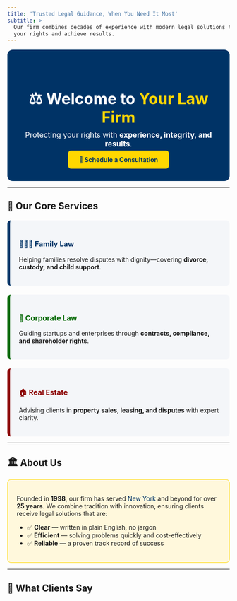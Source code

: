 ```yaml
---
title: 'Trusted Legal Guidance, When You Need It Most'
subtitle: >-
  Our firm combines decades of experience with modern legal solutions to protect
  your rights and achieve results.
---
```

<!-- Hero Section -->
<div style="background-color:#003366; color:white; padding:40px; border-radius:12px; text-align:center;">
  <h1 style="font-size:2.5em; margin-bottom:10px;">⚖️ Welcome to <span style="color:#FFD700;">Your Law Firm</span></h1>
  <p style="font-size:1.2em; margin-top:10px;">Protecting your rights with <strong>experience, integrity, and results</strong>.</p>
  <a href="contact.md" style="background:#FFD700; color:#003366; padding:12px 24px; border-radius:6px; text-decoration:none; font-weight:bold;">📅 Schedule a Consultation</a>
</div>

---

<!-- Services Section -->
## 🌟 Our Core Services

<div style="display:grid; grid-template-columns: repeat(auto-fit, minmax(250px,1fr)); gap:20px; margin-top:20px;">

<div style="background:#f4f6f9; padding:20px; border-left:6px solid #003366; border-radius:8px;">
  <h3 style="color:#003366;">👨‍👩‍👧 Family Law</h3>
  <p>Helping families resolve disputes with dignity—covering <strong>divorce, custody, and child support</strong>.</p>
</div>

<div style="background:#f4f6f9; padding:20px; border-left:6px solid #006600; border-radius:8px;">
  <h3 style="color:#006600;">🏢 Corporate Law</h3>
  <p>Guiding startups and enterprises through <strong>contracts, compliance, and shareholder rights</strong>.</p>
</div>

<div style="background:#f4f6f9; padding:20px; border-left:6px solid #8B0000; border-radius:8px;">
  <h3 style="color:#8B0000;">🏠 Real Estate</h3>
  <p>Advising clients in <strong>property sales, leasing, and disputes</strong> with expert clarity.</p>
</div>

</div>

---

<!-- About Section -->
## 🏛 About Us
<div style="background:#FFF8DC; padding:20px; border-radius:8px; border:1px solid #FFD700;">
<p>
Founded in <strong>1998</strong>, our firm has served <span style="color:#003366;">New York</span> and beyond for over 
<strong>25 years</strong>. We combine tradition with innovation, ensuring clients receive legal solutions that are:
</p>
<ul>
  <li>✅ <strong>Clear</strong> — written in plain English, no jargon</li>
  <li>✅ <strong>Efficient</strong> — solving problems quickly and cost-effectively</li>
  <li>✅ <strong>Reliable</strong> — a proven track record of success</li>
</ul>
</div>

---

<!-- Testimonials -->
## 💬 What Clients Say
<div style="background:#f9f9f9; border-left:6px solid #FFD700; padding:15px; margin-bottom:
